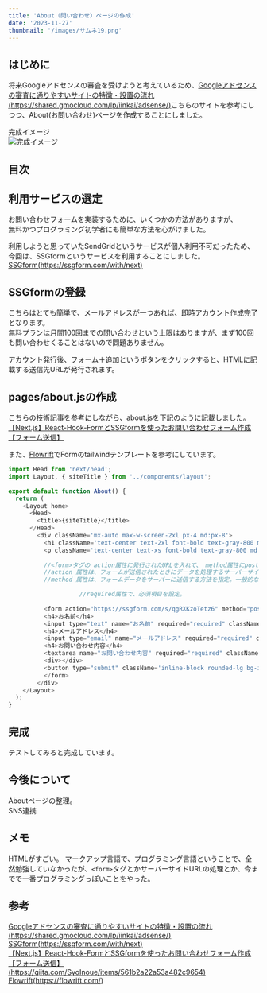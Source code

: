 ```yaml
---
title: 'About（問い合わせ）ページの作成'
date: '2023-11-27'
thumbnail: '/images/サムネ19.png'
---
```


## はじめに
将来Googleアドセンスの審査を受けようと考えているため、[Googleアドセンスの審査に通りやすいサイトの特徴・設置の流れ(https://shared.gmocloud.com/lp/iinkai/adsense/)](https://shared.gmocloud.com/lp/iinkai/adsense/)こちらのサイトを参考にしつつ、About(お問い合わせ)ページを作成することにしました。  

完成イメージ  
![完成イメージ](/images/sozai4.png)

## 目次

## 利用サービスの選定
お問い合わせフォームを実装するために、いくつかの方法がありますが、  
無料かつプログラミング初学者にも簡単な方法を心がけました。  

利用しようと思っていたSendGridというサービスが個人利用不可だったため、今回は、SSGformというサービスを利用することにしました。  
[SSGform(https://ssgform.com/with/next)](https://ssgform.com/with/next)

## SSGformの登録
こちらはとても簡単で、メールアドレスが一つあれば、即時アカウント作成完了となります。  
無料プランは月間100回までの問い合わせという上限はありますが、まず100回も問い合わせくることはないので問題ありません。  

アカウント発行後、フォーム＋追加というボタンをクリックすると、HTMLに記載する送信先URLが発行されます。

## pages/about.jsの作成
こちらの技術記事を参考にしながら、about.jsを下記のように記載しました。  
[【Next.js】React-Hook-FormとSSGformを使ったお問い合わせフォーム作成【フォーム送信】](https://qiita.com/SyoInoue/items/561b2a22a53a482c9654)  

また、[Flowrift](https://flowrift.com/)でFormのtailwindテンプレートを参考にしています。

```js
import Head from 'next/head';
import Layout, { siteTitle } from '../components/layout';

export default function About() {
  return (
    <Layout home>
      <Head>
        <title>{siteTitle}</title>
      </Head>
        <div className='mx-auto max-w-screen-2xl px-4 md:px-8'>
          <h1 className='text-center text-2xl font-bold text-gray-800 md:mb-6'>お問い合わせ入力フォーム</h1>
          <p className='text-center text-xs font-bold text-gray-800 md:mb-6'>このサイトに関する不備やご不明点等ありましたら、お気軽にお問い合わせください。</p>
          
          //<form>タグの action属性に発行されたURLを入れて、 method属性にpost
          //action 属性は、フォームが送信されたときにデータを処理するサーバーサイドスクリプトのURLを指定
          //method 属性は、フォームデータをサーバーに送信する方法を指定。一般的な方法は GET と POST

					//required属性で、必須項目を設定。
          
          <form action="https://ssgform.com/s/qgRXKzoTetz6" method="post">
          <h4>お名前</h4>
          <input type="text" name="お名前" required="required" className="w-full rounded border bg-gray-50 px-3 py-2 text-gray-800 outline-none ring-indigo-300 transition duration-100 focus:ring" />
          <h4>メールアドレス</h4>
          <input type="email" name="メールアドレス" required="required" className="w-full rounded border bg-gray-50 px-3 py-2 text-gray-800 outline-none ring-indigo-300 transition duration-100 focus:ring"/>
          <h4>お問い合わせ内容</h4>
          <textarea name="お問い合わせ内容" required="required" className='h-64 w-full rounded border bg-gray-50 px-3 py-2 text-gray-800 outline-none ring-indigo-300 transition duration-100 focus:ring"'></textarea>
          <div></div>
          <button type="submit" className='inline-block rounded-lg bg-indigo-500 px-8 py-3 text-center text-sm font-semibold text-white outline-none ring-indigo-300 transition duration-100 hover:bg-indigo-600 focus-visible:ring active:bg-indigo-700 md:text-base'>送信する</button>
          </form>
        </div>
    </Layout>
  );
}

```

## 完成
テストしてみると完成しています。

## 今後について
Aboutページの整理。  
SNS連携

## メモ
HTMLがすごい。
マークアップ言語で、プログラミング言語ということで、全然勉強していなかったが、```<form>```タグとかサーバーサイドURLの処理とか、今までで一番プログラミングっぽいことをやった。

## 参考
[Googleアドセンスの審査に通りやすいサイトの特徴・設置の流れ(https://shared.gmocloud.com/lp/iinkai/adsense/)](https://shared.gmocloud.com/lp/iinkai/adsense/)  
[SSGform(https://ssgform.com/with/next)](https://ssgform.com/with/next)  
[【Next.js】React-Hook-FormとSSGformを使ったお問い合わせフォーム作成【フォーム送信】(https://qiita.com/SyoInoue/items/561b2a22a53a482c9654)  ](https://qiita.com/SyoInoue/items/561b2a22a53a482c9654)  
[Flowrift(https://flowrift.com/)  ](https://flowrift.com/)  